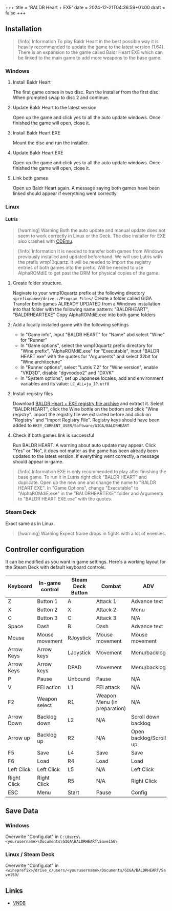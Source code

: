+++
title = 'BALDR Heart + EXE'
date = 2024-12-21T04:36:59+01:00
draft = false
+++

## Installation

> [!info] Information
> To play Baldr Heart in the best possible way it is heavily recommended to update the game to the latest version (1.64). There is an expansion to the game called Baldr Heart EXE which can be linked to the main game to add more weapons to the base game.

### Windows

1. Install Baldr Heart

   The first game comes in two disc.
   Run the installer from the first disc.
   When prompted swap to disc 2 and continue.

2. Update Baldr Heart to the latest version

   Open up the game and click yes to all the auto update windows.
   Once finished the game will open, close it.

3. Install Baldr Heart EXE

   Mount the disc and run the installer.

4. Update Baldr Heart EXE

   Open up the game and click yes to all the auto update windows.
   Once finished the game will open, close it.

5. Link both games

   Open up Baldr Heart again. A message saying both games have been linked should appear if everything went correctly.

### Linux

#### Lutris

> [!warning] Warning
> Both the auto update and manual update does not seem to work correctly in Linux or the Deck. The disc installer for EXE also crashes with [CDEmu](/linux/cdemu).

> [!info] Information
> It is needed to transfer both games from Windows previously installed and updated beforehand. We will use Lutris with the prefix wmp10quartz. It will be needed to import the registry entries of both games into the prefix. Will be needed to use AlphaROMdiE to get past the DRM for physical copies of the game.

1. Create folder structure.

   Nagivate to your wmp10quartz prefix at the following directory `<prefixname>/drive_c/Program Files/`
   Create a folder called GIGA
   Transfer both games ALREADY UPDATED from a Windows installation into that folder with the following name pattern: "BALDRHEART", "BALDRHEARTEXE"
   Copy AlphaROMdiE.exe into both game folders

2. Add a locally installed game with the following settings

   * In "Game info", input "BALDR HEART" for "Name" abd select "Wine" for "Runner"
   * In "Game options", select the wmp10quartz prefix directory for "Wine prefix", "AlphaROMdiE.exe" for "Executable", input "BALDR HEART.exe" with the quotes for "Arguments" and select 32bit for "Wine architecture"
   * In "Runner options", select "Lutris 7.2" for "Wine version", enable "VKD3D", disable "dgvoodoo2" and "DXVK"
   * In "System options", set up Japanese locales, add and environment variables and its value: `LC_ALL=ja_JP.utf8`

3. Install registry files

   Download [BALDR Heart + EXE registry file archive](https://web.archive.org/web/20221206045303mp_/https://www.visualnovelwiki.org/tutorials/v18783/baldr_heart_plus_exe_registry_32bit.zip) and extract it.
   Select "BALDR HEART", click the Wine bottle on the bottom and click "Wine registry".
   Import the registry file we extracted before and click on "Registry" and "Import Registry File".
   Registry keys should have been added to `HKEY_CURRENT_USER/Software/GIGA/BALDRHEART`

4. Check if both games link is successful

   Run BALDR HEART.
   A warning about auto update may appear. Click "Yes" or "No", it does not matter as the game has been already been updated to the latest version.
   If everything went correctly, a message should appear in-game.

> [!info] Information
> EXE is only recommended to play after finishing the base game. To run it in Lutris right click "BALDR HEART" and duplicate. Open up the new one and change the name to "BALDR HEART EXE". In "Game Options", change "Executable" to "AlphaROMdiE.exe" in the "BALDRHEARTEXE" folder and Arguments to "BALDR HEART EXE.exe" with the quotes.

### Steam Deck

Exact same as in Linux.

> [!warning] Warning
> Expect frame drops in fights with a lot of enemies.

## Controller configuration

It can be modified as you want in game settings. Here's a working layout for the Steam Deck with default keyboard controls.

| Keyboard    | In-game control | Steam Deck Button | Combat                       | ADV                    |
|-------------|-----------------|-------------------|------------------------------|------------------------|
| Z           | Button 1        | A                 | Attack 1                     | Advance text           |
| X           | Button 2        | X                 | Attack 2                     | Menu                   |
| C           | Button 3        | C                 | Attack 3                     | N/A                    |
| Space       | Dash            | B                 | Dash                         | Advance text           |
| Mouse       | Mouse movement  | RJoystick         | Mouse movement               | Mouse movement         |
| Arrow Keys  | Arrow keys      | LJoystick         | Movement                     | Menu/backlog           |
| Arrow Keys  | Arrow keys      | DPAD              | Movement                     | Menu/backlog           |
| P           | Pause           | Unbound           | Pause                        | N/A                    |
| V           | FEI action      | L1                | FEI attack                   | N/A                    |
| F2          | Weapon select   | R1                | Weapon Menu (in preparation) | N/A                    |
| Arrow Down  | Backlog down    | L2                | N/A                          | Scroll down backlog    |
| Arrow up    | Backlog up      | R2                | N/A                          | Open backlog/Scroll up |
| F5          | Save            | L4                | Save                         | Save                   |
| F6          | Load            | R4                | Load                         | Load                   |
| Left Click  | Left Click      | L5                | N/A                          | Left Click             |
| Right Click | Right Click     | R5                | N/A                          | Right Click            |
| ESC         | Menu            | Start             | Pause                        | Config                 |

## Save Data

### Windows

Overwrite "Config.dat" in `C:\Users\<yourusername>\Documents\GIGA\BALDRHEART\Save150\`

### Linux / Steam Deck

Overwrite "Config.dat" in `<wineprefix>/drive_c/users/<yourusername>/Documents/GIGA/BALDRHEART/Save150/`

## Links

* [VNDB](https://vndb.org/v18783)
